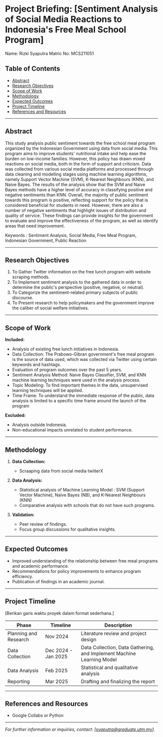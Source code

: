 
# Project Briefing: [Sentiment Analysis of Social Media Reactions to Indonesia's Free Meal School Program]

Name: Rizki Syaputra
Matric No: MCS211051


## Table of Contents
- [Abstract](#abstract)
- [Research Objectives](#research-objectives)
- [Scope of Work](#scope-of-work)
- [Methodology](#methodology)
- [Expected Outcomes](#expected-outcomes)
- [Project Timeline](#project-timeline)
- [References and Resources](#references-and-resources)

---

## Abstract

This study analysis public sentiment towards the free school meal program organized by the Indonesian Government using data from social media. This program aims to improve students' nutritional intake and help ease the burden on low-income families. However, this policy has drawn mixed reactions on social media, both in the form of support and criticism. Data was collected from various social media platforms and processed through data cleaning and modelling stages using machine learning algorithms, namely Support Vector Machine (SVM), K-Nearest Neighbours (KNN), and Naive Bayes. The results of the analysis show that the SVM and Naive Bayes methods have a higher level of accuracy in classifying positive and negative sentiments than KNN. Overall, the majority of public sentiment towards this program is positive, reflecting support for the policy that is considered beneficial for students in need. However, there are also a number of negative sentiments that highlight issues of distribution and quality of service. These findings can provide insights for the government to evaluate and improve the effectiveness of the program, as well as identify areas that need improvement.

Keywords : Sentiment Analysis, Social Media, Free Meal Program, Indonesian Government, Public Reaction

---

## Research Objectives

1. To Gather Twitter information on the free lunch program with website scraping methods.
2. To Implement sentiment analysis to the gathered data in order to determine the public's perspective (positive, negative, or neutral).
3. To Categorize the sentiment-related primary subjects of public discourse.
4. To Present research to help policymakers and the government improve the caliber of social welfare initiatives.

---

## Scope of Work

**Included:**
- Analysis of existing free lunch initiatives in Indonesia.
- Data Collection: The Prabowo-Gibran government's free meal program is the source of data used, which was collected via Twitter using certain keywords and hashtags.
- Evaluation of program outcomes over the past 5 years.
- Sentiment Analysis Method: Naive Bayes Classifier, SVM, and KNN machine learning techniques were used in the analysis process.
- Topic Modeling: To find important themes in the data, unsupervised learning techniques will be applied.
- Time Frame: To understand the immediate response of the public, data analysis is limited to a specific time frame around the launch of the program

**Excluded:**
- Analysis outside Indonesia.
- Non-educational impacts unrelated to student performance.

---

## Methodology

1. **Data Collection:**
   - Scraaping data from social media twiiterX

2. **Data Analysis:**
   - Statistical analysis of Machine Learning Model : SVM (Support Vector Machine), Naïve Bayes (NB), and K-Nearest Neighbours (KNN)
   - Comparative analysis with schools that do not have such programs.

3. **Validation:**
   - Peer review of findings.
   - Focus group discussions for qualitative insights.

---

## Expected Outcomes


- Improved understanding of the relationship between free meal programs and academic performance.
- Recommendations for policy improvements to enhance program efficiency.
- Publication of findings in an academic journal.

---

## Project Timeline
[Berikan garis waktu proyek dalam format sederhana.]

| Phase                 | Timeline      | Description                              |
|-----------------------|---------------|------------------------------------------|
| Planning and Research | Nov 2024      | Literature review and project design     |
| Data Collection       | Dec 2024 - Jan 2025 | Data Collection, Data Gathering, and Implement Machine Learning Model |
| Data Analysis         | Feb 2025      | Statistical and qualitative analysis     |
| Reporting             | Mar 2025      | Drafting and finalizing the report       |


---

## References and Resources


- Google Collabs or Python


---

*For further information or inquiries, contact: [syaputra@graduate.utm.my].*

